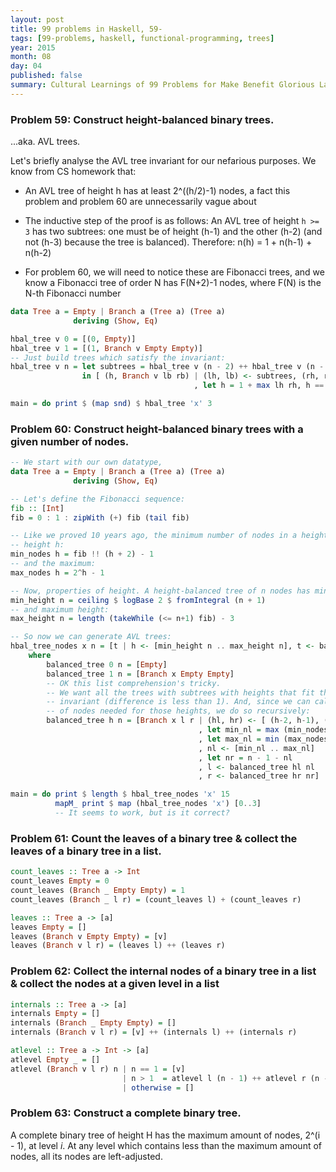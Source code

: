 ```yaml
---
layout: post
title: 99 problems in Haskell, 59-
tags: [99-problems, haskell, functional-programming, trees]
year: 2015
month: 08
day: 04
published: false
summary: Cultural Learnings of 99 Problems for Make Benefit Glorious Language of Haskell
---
```


### Problem 59: Construct height-balanced binary trees.

...aka. AVL trees.

Let's briefly analyse the AVL tree invariant for our nefarious purposes. We know from CS
homework that:

 * An AVL tree of height h has at least 2^((h/2)-1) nodes, a fact this problem and problem
   60 are unnecessarily vague about

 * The inductive step of the proof is as follows: An AVL tree of height `h >= 3` has two
   subtrees: one must be of height (h-1) and the other (h-2) (and not (h-3) because the
   tree is balanced). Therefore: n(h) = 1 + n(h-1) + n(h-2)

 * For problem 60, we will need to notice these are Fibonacci trees, and we know a
   Fibonacci tree of order N has F(N+2)-1 nodes, where F(N) is the N-th Fibonacci number


```haskell
data Tree a = Empty | Branch a (Tree a) (Tree a)
              deriving (Show, Eq)

hbal_tree v 0 = [(0, Empty)]
hbal_tree v 1 = [(1, Branch v Empty Empty)]
-- Just build trees which satisfy the invariant:
hbal_tree v n = let subtrees = hbal_tree v (n - 2) ++ hbal_tree v (n - 1)
                in [ (h, Branch v lb rb) | (lh, lb) <- subtrees, (rh, rb) <- subtrees
                                         , let h = 1 + max lh rh, h == n]

main = do print $ (map snd) $ hbal_tree 'x' 3
```

### Problem 60: Construct height-balanced binary trees with a given number of nodes.

```haskell
-- We start with our own datatype,
data Tree a = Empty | Branch a (Tree a) (Tree a)
              deriving (Show, Eq)

-- Let's define the Fibonacci sequence:
fib :: [Int]
fib = 0 : 1 : zipWith (+) fib (tail fib)

-- Like we proved 10 years ago, the minimum number of nodes in a height-balanced tree of
-- height h:
min_nodes h = fib !! (h + 2) - 1
-- and the maximum:
max_nodes h = 2^h - 1

-- Now, properties of height. A height-balanced tree of n nodes has minimum height:
min_height n = ceiling $ logBase 2 $ fromIntegral (n + 1)
-- and maximum height:
max_height n = length (takeWhile (<= n+1) fib) - 3

-- So now we can generate AVL trees:
hbal_tree_nodes x n = [t | h <- [min_height n .. max_height n], t <- balanced_tree h n]
    where
        balanced_tree 0 n = [Empty]
        balanced_tree 1 n = [Branch x Empty Empty]
        -- OK this list comprehension's tricky.
        -- We want all the trees with subtrees with heights that fit the balanced
        -- invariant (difference is less than 1). And, since we can calculate the number
        -- of nodes needed for those heights, we do so recursively:
        balanced_tree h n = [Branch x l r | (hl, hr) <- [ (h-2, h-1), (h-1, h-1), (h-1, h-2)]
                                          , let min_nl = max (min_nodes hl) (n - 1 - max_nodes hr)
                                          , let max_nl = min (max_nodes hl) (n - 1 - min_nodes hr)
                                          , nl <- [min_nl .. max_nl]
                                          , let nr = n - 1 - nl
                                          , l <- balanced_tree hl nl
                                          , r <- balanced_tree hr nr]

main = do print $ length $ hbal_tree_nodes 'x' 15
          mapM_ print $ map (hbal_tree_nodes 'x') [0..3]
          -- It seems to work, but is it correct?
```

### Problem 61: Count the leaves of a binary tree & collect the leaves of a binary tree in a list.

```haskell
count_leaves :: Tree a -> Int
count_leaves Empty = 0
count_leaves (Branch _ Empty Empty) = 1
count_leaves (Branch _ l r) = (count_leaves l) + (count_leaves r)

leaves :: Tree a -> [a]
leaves Empty = []
leaves (Branch v Empty Empty) = [v]
leaves (Branch v l r) = (leaves l) ++ (leaves r)
```

### Problem 62: Collect the internal nodes of a binary tree in a list & collect the nodes at a given level in a list

```haskell
internals :: Tree a -> [a]
internals Empty = []
internals (Branch _ Empty Empty) = []
internals (Branch v l r) = [v] ++ (internals l) ++ (internals r)

atlevel :: Tree a -> Int -> [a]
atlevel Empty _ = []
atlevel (Branch v l r) n | n == 1 = [v]
                         | n > 1  = atlevel l (n - 1) ++ atlevel r (n - 1)
                         | otherwise = []
```

### Problem 63: Construct a complete binary tree.

A complete binary tree of height H has the maximum amount of nodes, 2^(i - 1), at level
_i_. At any level which contains less than the maximum amount of nodes, all its nodes are
left-adjusted.
